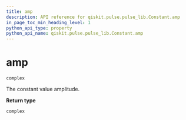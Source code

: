 ```yaml
---
title: amp
description: API reference for qiskit.pulse.pulse_lib.Constant.amp
in_page_toc_min_heading_level: 1
python_api_type: property
python_api_name: qiskit.pulse.pulse_lib.Constant.amp
---
```


# amp

<span id="qiskit.pulse.pulse_lib.Constant.amp" />

`complex`

The constant value amplitude.

**Return type**

`complex`

